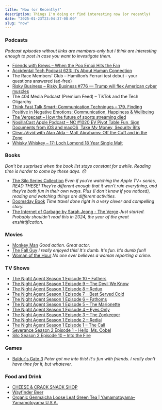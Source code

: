 ```yaml
---
title: "Now (or Recently)"
description: Things I'm doing or find interesting now (or recently)
date: "2025-01-23T23:04:37-08:00"
slug: "now"
---
```


### Podcasts

*Podcast episodes without links are members-only but I think are interesting enough to post in case you want to investigate them.*

- [Friends with Brews – When the Poo Emoji Hits the Fan](https://friendswithbrews.com/79/)
- [Accidental Tech Podcast 623: It’s About Human Connection](https://atp.fm/623)
- The Race Members' Club – Hamilton’s Ferrari test debut - your questions answered (ad-free)
- [Risky Business – Risky Business #776 — Trump will flex American cyber muscles](https://overcast.fm/+It0gz6t2g)
- The 404 Media Podcast (Premium Feed) – TikTok and the Tech Oligarchy
- [Think Fast Talk Smart: Communication Techniques – 179. Finding Positive in Negative Emotions: Communication, Happiness & Wellbeing](https://overcast.fm/+BKgJSoHUOA)
- [The Vergecast – How the future of sports streaming died](https://overcast.fm/+QN1rZ72oA)
- [NosillaCast Apple Podcast – NC #1020 EV Pivot Table Fun, Sign Documents from iOS and macOS, Take My Money, Security Bits](https://overcast.fm/+BJFaLlvMek)
- [Clear+Vivid with Alan Alda – Matt Abrahams: Off the Cuff and in the Zone](https://overcast.fm/+Nlaq69yHY)
- [Whisky Whiskey – 17: Loch Lomond 18 Year Single Malt](https://overcast.fm/+BLIhcDYhmA)

### Books

*Don't be surprised when the book list stays constant for awhile. Reading time is harder to come by these days. 😞*

- [The Silo Series Collection](https://books.apple.com/us/book/the-silo-series-collection/id1602732974) *Even if you're watching the Apple TV+ series, READ THESE! They're different enough that it won't ruin everything, and they're both fun in their own ways. Plus (I don't know if you noticed), reading and watching things are different activities.*
- [Doomsday Book](https://books.apple.com/us/book/doomsday-book/id420427169) *Time travel done right in a very clever and compelling story.*
- [The Internet of Garbage by Sarah Jeong - The Verge](https://www.theverge.com/2018/8/28/17777330/internet-of-garbage-book-sarah-jeong-online-harassment) *Just started. Probably shouldn't read this in 2024, the year of the great enshittification.*

### Movies

- [Monkey Man](https://www.themoviedb.org/movie/560016-monkey-man-2024) *Good action. Great actor.*
- [The Fall Guy](https://www.themoviedb.org/movie/746036-the-fall-guy-2024) *I really enjoyed this! It's dumb. It's fun. It's dumb fun!!*
- [Woman of the Hour](https://www.themoviedb.org/movie/835113-woman-of-the-hour-2024) *No one ever believes a woman reporting a crime.*

### TV Shows

- [The Night Agent Season 1 Episode 10 – Fathers](https://www.themoviedb.org/tv/129552-the-night-agent/season/1/episode/10)
- [The Night Agent Season 1 Episode 9 – The Devil We Know](https://www.themoviedb.org/tv/129552-the-night-agent/season/1/episode/9)
- [The Night Agent Season 1 Episode 8 – Redux](https://www.themoviedb.org/tv/129552-the-night-agent/season/1/episode/8)
- [The Night Agent Season 1 Episode 7 – Best Served Cold](https://www.themoviedb.org/tv/129552-the-night-agent/season/1/episode/7)
- [The Night Agent Season 1 Episode 6 – Fathoms](https://www.themoviedb.org/tv/129552-the-night-agent/season/1/episode/6)
- [The Night Agent Season 1 Episode 5 – The Marionette](https://www.themoviedb.org/tv/129552-the-night-agent/season/1/episode/5)
- [The Night Agent Season 1 Episode 4 – Eyes Only](https://www.themoviedb.org/tv/129552-the-night-agent/season/1/episode/4)
- [The Night Agent Season 1 Episode 3 – The Zookeeper](https://www.themoviedb.org/tv/129552-the-night-agent/season/1/episode/3)
- [The Night Agent Season 1 Episode 2 – Redial](https://www.themoviedb.org/tv/129552-the-night-agent/season/1/episode/2)
- [The Night Agent Season 1 Episode 1 – The Call](https://www.themoviedb.org/tv/129552-the-night-agent/season/1/episode/1)
- [Severance Season 2 Episode 1 – Hello, Ms. Cobel](https://www.themoviedb.org/tv/95396-severance/season/2/episode/1)
- [Silo Season 2 Episode 10 – Into the Fire](https://www.themoviedb.org/tv/125988-silo/season/2/episode/10)

### Games

- [Baldur's Gate 3](https://baldursgate3.game/) *Peter got me into this! It's fun with friends. I really don't have time for it, but whatever.*

### Food and Drink

- [CHEESE & CRACK SNACK SHOP](https://www.cheeseandcrack.com/)
- [Wayfinder Beer](https://www.wayfinder.beer/)
- [Organic Genmaicha Loose Leaf Green Tea | Yamamotoyama– Yamamotoyama U.S.A.](https://yamamotoyama.com/products/organic-genmaicha-loose-green-tea)

